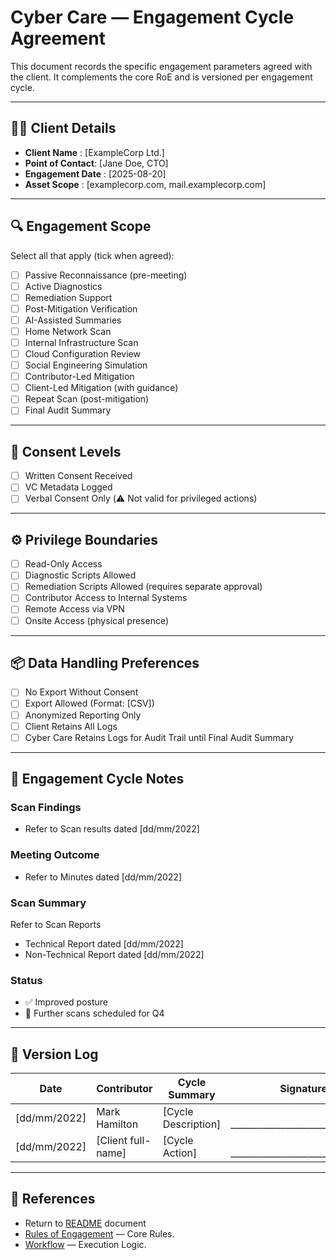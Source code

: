 # Cyber Care — Engagement Cycle Agreement

This document records the specific engagement parameters agreed with the client. It complements the core RoE and is versioned per engagement cycle.

---

## 🧑‍💼 Client Details

- **Client Name**     : [ExampleCorp Ltd.]
- **Point of Contact**: [Jane Doe, CTO]
- **Engagement Date** : [2025-08-20]
- **Asset Scope**     : [examplecorp.com, mail.examplecorp.com]

---

## 🔍 Engagement Scope

Select all that apply (tick when agreed):

- [ ] Passive Reconnaissance (pre-meeting)
- [ ] Active Diagnostics
- [ ] Remediation Support
- [ ] Post-Mitigation Verification
- [ ] AI-Assisted Summaries
- [ ] Home Network Scan
- [ ] Internal Infrastructure Scan
- [ ] Cloud Configuration Review
- [ ] Social Engineering Simulation
- [ ] Contributor-Led Mitigation
- [ ] Client-Led Mitigation (with guidance)
- [ ] Repeat Scan (post-mitigation)
- [ ] Final Audit Summary

---

## 🔐 Consent Levels
- [ ] Written Consent Received
- [ ] VC Metadata Logged
- [ ] Verbal Consent Only (⚠️ Not valid for privileged actions)

---

## ⚙️ Privilege Boundaries

- [ ] Read-Only Access
- [ ] Diagnostic Scripts Allowed
- [ ] Remediation Scripts Allowed (requires separate approval)
- [ ] Contributor Access to Internal Systems
- [ ] Remote Access via VPN
- [ ] Onsite Access (physical presence)

---

## 📦 Data Handling Preferences

- [ ] No Export Without Consent
- [ ] Export Allowed (Format: [CSV])
- [ ] Anonymized Reporting Only
- [ ] Client Retains All Logs
- [ ] Cyber Care Retains Logs for Audit Trail until Final Audit Summary

---

## 🔁 Engagement Cycle Notes

### Scan Findings
- Refer to Scan results dated [dd/mm/2022]

### Meeting Outcome
- Refer to Minutes dated [dd/mm/2022] 

### Scan Summary
 Refer to Scan Reports
 - Technical Report dated [dd/mm/2022]
 - Non-Technical Report dated [dd/mm/2022]

### Status
- ✅ Improved posture
- 🔁 Further scans scheduled for Q4

---

## 🧾 Version Log

| Date       | Contributor | Cycle Summary                  |  Signature   |  Date Signed |
|------------|-------------|---------------------------------|--------------|-------------|
| [dd/mm/2022] | Mark Hamilton | [Cycle Description] | <br>________________________________| [dd/mm/2022] |
| [dd/mm/2022] | [Client full-name] | [Cycle Action] | <br>________________________________| [dd/mm/2022] |

---

## 🔗 References
- Return to [README](../README.md) document
- [Rules of Engagement](./roe.md) — Core Rules.
- [Workflow](./workflow.md) — Execution Logic.
